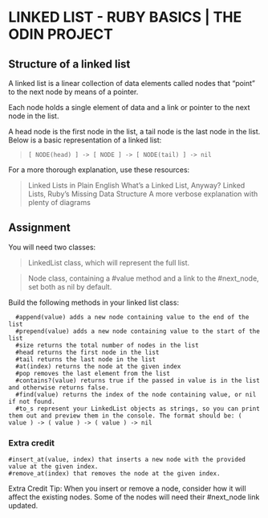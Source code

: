 # LINKED LIST - RUBY BASICS | THE ODIN PROJECT

## Structure of a linked list

A linked list is a linear collection of data elements called nodes that “point” to the next node by means of a pointer.

Each node holds a single element of data and a link or pointer to the next node in the list.

A head node is the first node in the list, a tail node is the last node in the list. Below is a basic representation of a linked list:

> ```[ NODE(head) ] -> [ NODE ] -> [ NODE(tail) ] -> nil```

For a more thorough explanation, use these resources:

  > Linked Lists in Plain English
  > What’s a Linked List, Anyway?
  > Linked Lists, Ruby’s Missing Data Structure
  > A more verbose explanation with plenty of diagrams


## Assignment

You will need two classes:

  > LinkedList class, which will represent the full list.
  
  > Node class, containing a #value method and a link to the #next_node, set both as nil by default.

Build the following methods in your linked list class:
  ```
    #append(value) adds a new node containing value to the end of the list
    #prepend(value) adds a new node containing value to the start of the list
    #size returns the total number of nodes in the list
    #head returns the first node in the list
    #tail returns the last node in the list
    #at(index) returns the node at the given index
    #pop removes the last element from the list
    #contains?(value) returns true if the passed in value is in the list and otherwise returns false.
    #find(value) returns the index of the node containing value, or nil if not found.
    #to_s represent your LinkedList objects as strings, so you can print them out and preview them in the console. The format should be: ( value ) -> ( value ) -> ( value ) -> nil
  ```

### Extra credit

    #insert_at(value, index) that inserts a new node with the provided value at the given index.
    #remove_at(index) that removes the node at the given index.

Extra Credit Tip: When you insert or remove a node, consider how it will affect the existing nodes. Some of the nodes will need their #next_node link updated.
